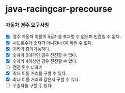 # java-racingcar-precourse

### 자동차 경주 요구사항

+ [x] 경주 자동차 이름이 5글자를 초과할 수 없으며 빈칸일 수 없다.
+ [x] 시도횟수가 숫자가 아니거나 0이하일 수 없다.
+ [x] 거리가 증가가능하다.
+ [x] 숫자가 3이하인 경우 전진할 수 없다.
+ [x] 숫자가 4이상인 경우 전진할 수 있다.
+ [ ] 전진 횟수 더하기
+ [x] 최대 이동 거리를 구할 수 있다.
+ [x] 최대 이동 거리와 같은지 구할 수 있다.
+ [ ] 우승자를 구할 수 있다.
